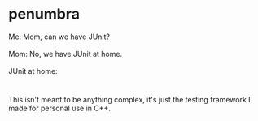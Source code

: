 # penumbra
Me: Mom, can we have JUnit?<br><br>
Mom: No, we have JUnit at home.<br><br>
JUnit at home:<br>
#
This isn't meant to be anything complex, it's just the testing framework I made for personal use in C++.
